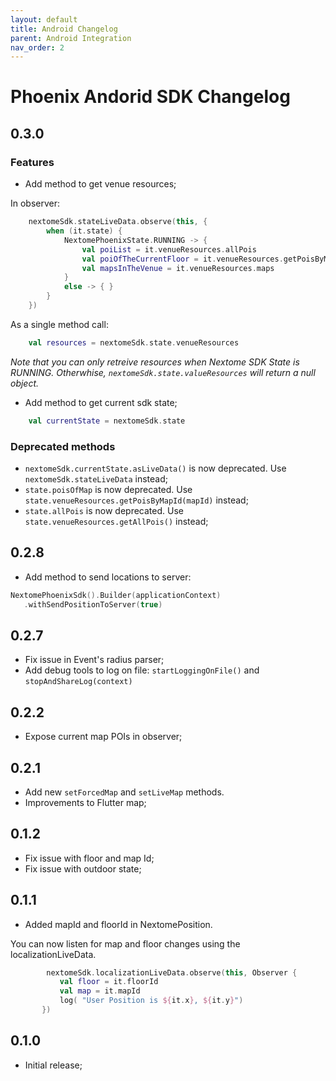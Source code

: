 ```yaml
---
layout: default
title: Android Changelog
parent: Android Integration
nav_order: 2
---
```


# Phoenix Andorid SDK Changelog

## 0.3.0
### Features
* Add method to get venue resources;

In observer:
```kotlin
    nextomeSdk.stateLiveData.observe(this, {
        when (it.state) {
            NextomePhoenixState.RUNNING -> {
                val poiList = it.venueResources.allPois
                val poiOfTheCurrentFloor = it.venueResources.getPoisByMapId(it.mapId)
                val mapsInTheVenue = it.venueResources.maps
            }
            else -> { }
        }
    })
```

As a single method call:
```kotlin
    val resources = nextomeSdk.state.venueResources
```

*Note that you can only retreive resources when Nextome SDK State is RUNNING. Otherwhise, `nextomeSdk.state.valueResources` will return a null object.*

 * Add method to get current sdk state;
```kotlin
    val currentState = nextomeSdk.state 
```

### Deprecated methods
* `nextomeSdk.currentState.asLiveData()` is now deprecated. Use `nextomeSdk.stateLiveData` instead;
* `state.poisOfMap` is now deprecated. Use `state.venueResources.getPoisByMapId(mapId)` instead;
* `state.allPois` is now deprecated. Use `state.venueResources.getAllPois()` instead;


## 0.2.8
* Add method to send locations to server:
 ```kotlin
NextomePhoenixSdk().Builder(applicationContext)
    .withSendPositionToServer(true)
 ```

## 0.2.7
* Fix issue in Event's radius parser;
* Add debug tools to log on file: `startLoggingOnFile()` and `stopAndShareLog(context)`

## 0.2.2
* Expose current map POIs in observer;

## 0.2.1
* Add new `setForcedMap` and `setLiveMap` methods.
* Improvements to Flutter map;

## 0.1.2
* Fix issue with floor and map Id;
* Fix issue with outdoor state;

## 0.1.1
* Added mapId and floorId in NextomePosition.

You can now listen for map and floor changes using the localizationLiveData.
 ```kotlin
         nextomeSdk.localizationLiveData.observe(this, Observer {
            val floor = it.floorId
            val map = it.mapId
            log( "User Position is ${it.x}, ${it.y}")
        })
 ```
## 0.1.0
* Initial release;

